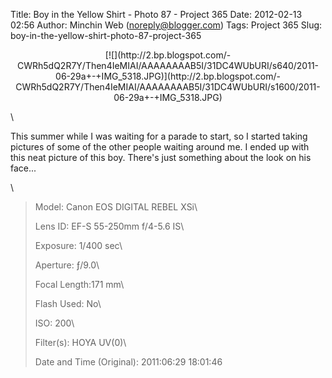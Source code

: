 Title: Boy in the Yellow Shirt - Photo 87 - Project 365
Date: 2012-02-13 02:56
Author: Minchin Web (noreply@blogger.com)
Tags: Project 365
Slug: boy-in-the-yellow-shirt-photo-87-project-365

<div class="separator" style="clear: both; text-align: center;">

</p>
<p>
[![](http://2.bp.blogspot.com/-CWRh5dQ2R7Y/Then4IeMIAI/AAAAAAAAB5I/31DC4WUbURI/s640/2011-06-29a+-+IMG_5318.JPG)](http://2.bp.blogspot.com/-CWRh5dQ2R7Y/Then4IeMIAI/AAAAAAAAB5I/31DC4WUbURI/s1600/2011-06-29a+-+IMG_5318.JPG)

</div>

</p>
\

This summer while I was waiting for a parade to start, so I started
taking pictures of some of the other people waiting around me. I ended
up with this neat picture of this boy. There's just something about the
look on his face...

\

> </p>
> <span style="color: #666666;">Model: </span>Canon EOS DIGITAL REBEL
> XSi\
>
> <span style="color: #666666;">Lens ID: </span>EF-S 55-250mm f/4-5.6
> IS\
>
> <span style="color: #666666;">Exposure: </span>1/400 sec\
>
> <span style="color: #666666;">Aperture: </span>ƒ/9.0\
>
> <span style="color: #666666;">Focal Length:</span>171 mm\
>
> <span style="color: #666666;">Flash Used: </span>No\
>
> <span style="color: #666666;">ISO: </span>200\
>
> <span style="color: #666666;">Filter(s): </span>HOYA UV(0)\
>
> <p>
> <span style="color: #666666;">Date and Time
> (Original): </span>2011:06:29 18:01:46

</p>

